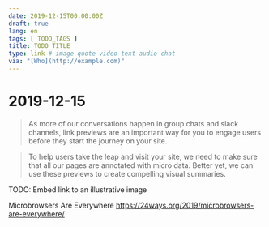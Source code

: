 ```yaml
---
date: 2019-12-15T00:00:00Z
draft: true
lang: en
tags: [ TODO_TAGS ]
title: TODO_TITLE
type: link # image quote video text audio chat
via: "[Who](http://example.com)"
---
```



# 2019-12-15

> As more of our conversations happen in group chats and slack channels, link previews are an important way for you to engage users before they start the journey on your site.

> To help users take the leap and visit your site, we need to make sure that all our pages are annotated with micro data. Better yet, we can use these previews to create compelling visual summaries.

TODO: Embed link to an illustrative image

Microbrowsers Are Everywhere 
https://24ways.org/2019/microbrowsers-are-everywhere/
